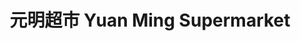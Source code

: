 ---
title: "元明超市 Yuan Ming Supermarket"
url: /mississauga/yuan-ming-chao-shi-yuan-ming-supermarket/
shop: Supermarkt
---